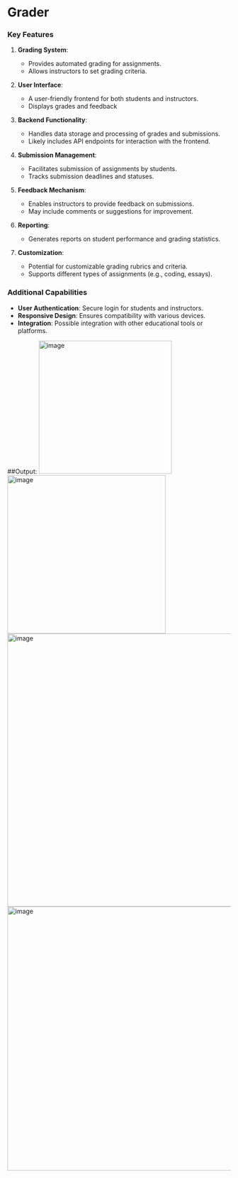 # Grader


### Key Features

1. **Grading System**:
   - Provides automated grading for assignments.
   - Allows instructors to set grading criteria.

2. **User Interface**:
   - A user-friendly frontend for both students and instructors.
   - Displays grades and feedback

3. **Backend Functionality**:
   - Handles data storage and processing of grades and submissions.
   - Likely includes API endpoints for interaction with the frontend.

4. **Submission Management**:
   - Facilitates submission of assignments by students.
   - Tracks submission deadlines and statuses.

5. **Feedback Mechanism**:
   - Enables instructors to provide feedback on submissions.
   - May include comments or suggestions for improvement.

6. **Reporting**:
   - Generates reports on student performance and grading statistics.

7. **Customization**:
   - Potential for customizable grading rubrics and criteria.
   - Supports different types of assignments (e.g., coding, essays).

### Additional Capabilities
- **User Authentication**: Secure login for students and instructors.
- **Responsive Design**: Ensures compatibility with various devices.
- **Integration**: Possible integration with other educational tools or platforms.

##Output:
<img width="300" alt="image" src="https://github.com/user-attachments/assets/37d4e0a5-4206-481f-bd61-043ba72fe34b" />
<img width="357" alt="image" src="https://github.com/user-attachments/assets/f7c530ce-f7e4-4b6d-a052-22fdb904ae20" />
<img width="615" alt="image" src="https://github.com/user-attachments/assets/007defc4-79f6-43f6-8f64-ed31160d32b1" />
<img width="595" alt="image" src="https://github.com/user-attachments/assets/ed356334-49c9-40cc-8eeb-61bbac7d1318" />





